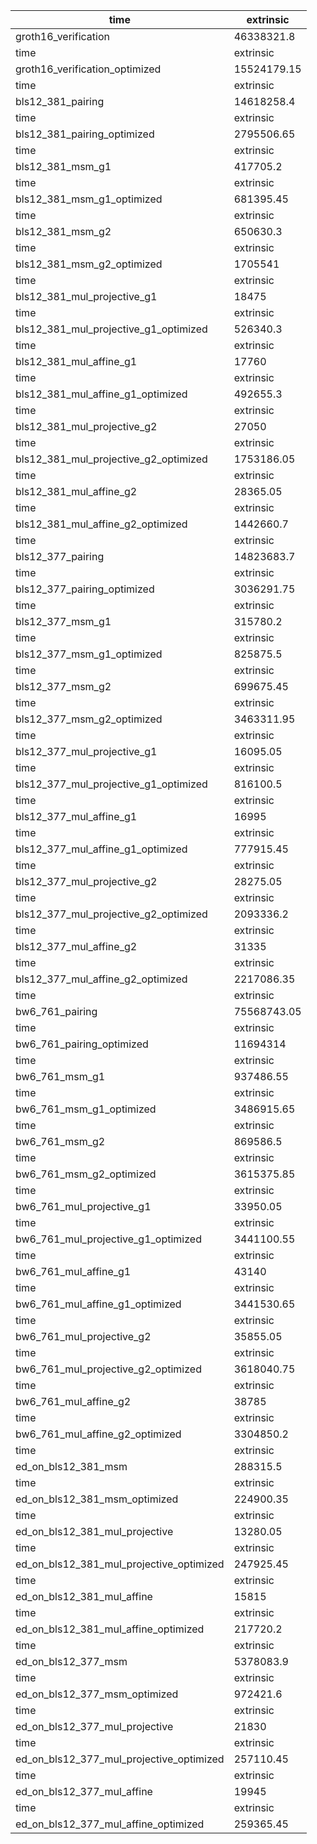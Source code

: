 | time                                     | extrinsic   |
| ---------------------------------------- | ----------- |
| groth16_verification                     | 46338321.8  |
| time                                     | extrinsic   |
| groth16_verification_optimized           | 15524179.15 |
| time                                     | extrinsic   |
| bls12_381_pairing                        | 14618258.4  |
| time                                     | extrinsic   |
| bls12_381_pairing_optimized              | 2795506.65  |
| time                                     | extrinsic   |
| bls12_381_msm_g1                         | 417705.2    |
| time                                     | extrinsic   |
| bls12_381_msm_g1_optimized               | 681395.45   |
| time                                     | extrinsic   |
| bls12_381_msm_g2                         | 650630.3    |
| time                                     | extrinsic   |
| bls12_381_msm_g2_optimized               | 1705541     |
| time                                     | extrinsic   |
| bls12_381_mul_projective_g1              | 18475       |
| time                                     | extrinsic   |
| bls12_381_mul_projective_g1_optimized    | 526340.3    |
| time                                     | extrinsic   |
| bls12_381_mul_affine_g1                  | 17760       |
| time                                     | extrinsic   |
| bls12_381_mul_affine_g1_optimized        | 492655.3    |
| time                                     | extrinsic   |
| bls12_381_mul_projective_g2              | 27050       |
| time                                     | extrinsic   |
| bls12_381_mul_projective_g2_optimized    | 1753186.05  |
| time                                     | extrinsic   |
| bls12_381_mul_affine_g2                  | 28365.05    |
| time                                     | extrinsic   |
| bls12_381_mul_affine_g2_optimized        | 1442660.7   |
| time                                     | extrinsic   |
| bls12_377_pairing                        | 14823683.7  |
| time                                     | extrinsic   |
| bls12_377_pairing_optimized              | 3036291.75  |
| time                                     | extrinsic   |
| bls12_377_msm_g1                         | 315780.2    |
| time                                     | extrinsic   |
| bls12_377_msm_g1_optimized               | 825875.5    |
| time                                     | extrinsic   |
| bls12_377_msm_g2                         | 699675.45   |
| time                                     | extrinsic   |
| bls12_377_msm_g2_optimized               | 3463311.95  |
| time                                     | extrinsic   |
| bls12_377_mul_projective_g1              | 16095.05    |
| time                                     | extrinsic   |
| bls12_377_mul_projective_g1_optimized    | 816100.5    |
| time                                     | extrinsic   |
| bls12_377_mul_affine_g1                  | 16995       |
| time                                     | extrinsic   |
| bls12_377_mul_affine_g1_optimized        | 777915.45   |
| time                                     | extrinsic   |
| bls12_377_mul_projective_g2              | 28275.05    |
| time                                     | extrinsic   |
| bls12_377_mul_projective_g2_optimized    | 2093336.2   |
| time                                     | extrinsic   |
| bls12_377_mul_affine_g2                  | 31335       |
| time                                     | extrinsic   |
| bls12_377_mul_affine_g2_optimized        | 2217086.35  |
| time                                     | extrinsic   |
| bw6_761_pairing                          | 75568743.05 |
| time                                     | extrinsic   |
| bw6_761_pairing_optimized                | 11694314    |
| time                                     | extrinsic   |
| bw6_761_msm_g1                           | 937486.55   |
| time                                     | extrinsic   |
| bw6_761_msm_g1_optimized                 | 3486915.65  |
| time                                     | extrinsic   |
| bw6_761_msm_g2                           | 869586.5    |
| time                                     | extrinsic   |
| bw6_761_msm_g2_optimized                 | 3615375.85  |
| time                                     | extrinsic   |
| bw6_761_mul_projective_g1                | 33950.05    |
| time                                     | extrinsic   |
| bw6_761_mul_projective_g1_optimized      | 3441100.55  |
| time                                     | extrinsic   |
| bw6_761_mul_affine_g1                    | 43140       |
| time                                     | extrinsic   |
| bw6_761_mul_affine_g1_optimized          | 3441530.65  |
| time                                     | extrinsic   |
| bw6_761_mul_projective_g2                | 35855.05    |
| time                                     | extrinsic   |
| bw6_761_mul_projective_g2_optimized      | 3618040.75  |
| time                                     | extrinsic   |
| bw6_761_mul_affine_g2                    | 38785       |
| time                                     | extrinsic   |
| bw6_761_mul_affine_g2_optimized          | 3304850.2   |
| time                                     | extrinsic   |
| ed_on_bls12_381_msm                      | 288315.5    |
| time                                     | extrinsic   |
| ed_on_bls12_381_msm_optimized            | 224900.35   |
| time                                     | extrinsic   |
| ed_on_bls12_381_mul_projective           | 13280.05    |
| time                                     | extrinsic   |
| ed_on_bls12_381_mul_projective_optimized | 247925.45   |
| time                                     | extrinsic   |
| ed_on_bls12_381_mul_affine               | 15815       |
| time                                     | extrinsic   |
| ed_on_bls12_381_mul_affine_optimized     | 217720.2    |
| time                                     | extrinsic   |
| ed_on_bls12_377_msm                      | 5378083.9   |
| time                                     | extrinsic   |
| ed_on_bls12_377_msm_optimized            | 972421.6    |
| time                                     | extrinsic   |
| ed_on_bls12_377_mul_projective           | 21830       |
| time                                     | extrinsic   |
| ed_on_bls12_377_mul_projective_optimized | 257110.45   |
| time                                     | extrinsic   |
| ed_on_bls12_377_mul_affine               | 19945       |
| time                                     | extrinsic   |
| ed_on_bls12_377_mul_affine_optimized     | 259365.45   |
